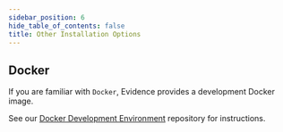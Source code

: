 ```yaml
---
sidebar_position: 6
hide_table_of_contents: false
title: Other Installation Options
---
```


## Docker 
If you are familiar with `Docker`, Evidence provides a development Docker image.  

See our [Docker Development Environment](https://github.com/evidence-dev/docker-devenv) repository for instructions.